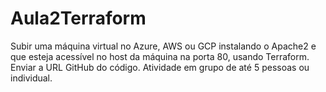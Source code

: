 # Aula2Terraform
Subir uma máquina virtual no Azure, AWS ou GCP instalando o Apache2 e que esteja acessível no host da máquina na porta 80, usando Terraform.  Enviar a URL GitHub do código. Atividade em grupo de até 5 pessoas ou individual.
